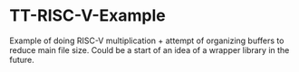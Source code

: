#     TT-RISC-V-Example
Example of doing RISC-V multiplication + attempt of organizing buffers to reduce main file size. Could be a start of an idea of a wrapper library in the future.
